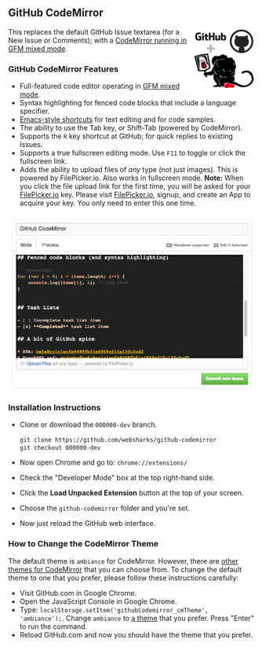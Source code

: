 ## GitHub CodeMirror

<img src="images/icon-128.png" width="128" align="right" />

This replaces the default GitHub Issue textarea (for a New Issue or Comments); with a [CodeMirror running in GFM mixed mode](http://codemirror.net/mode/gfm/).

### GitHub CodeMirror Features

- Full-featured code editor operating in [GFM mixed mode](http://codemirror.net/mode/gfm/).
- Syntax highlighting for fenced code blocks that include a language specifier.
- [Emacs-style shortcuts](http://codemirror.net/demo/emacs.html) for text editing and for code samples.
- The ability to use the Tab key, or Shift-Tab (powered by CodeMirror).
- Supports the `R` key shortcut at GitHub; for quick replies to existing Issues.
- Supports a true fullscreen editing mode. Use `F11` to toggle or click the fullscreen link.
- Adds the ability to upload files of _any_ type (not just images). This is powered by FilePicker.io. Also works in fullscreen mode.
   **Note:** When you click the file upload link for the first time, you will be asked for your [FilePicker.io](https://www.filepicker.io/) key. Please visit [FilePicker.io](https://www.filepicker.io/), signup, and create an App to acquire your key. You only need to enter this one time.

<img src="images/ss.png" align="center" />

### Installation Instructions

- Clone or download the `000000-dev` branch.

	```
	git clone https://github.com/websharks/github-codemirror
	git checkout 000000-dev
	```

- Now open Chrome and go to: `chrome://extensions/`
- Check the "Developer Mode" box at the top right-hand side.
- Click the **Load Unpacked Extension** button at the top of your screen.
- Choose the `github-codemirror` folder and you're set.
- Now just reload the GitHub web interface.

### How to Change the CodeMirror Theme

The default theme is `ambiance` for CodeMirror. However, there are [other themes for CodeMirror](http://codemirror.net/demo/theme.html) that you can choose from. To change the default theme to one that you prefer, please follow these instructions carefully:

- Visit GitHub.com in Google Chrome.
- Open the JavaScript Console in Google Chrome.
- Type: `localStorage.setItem('githubCodemirror_cmTheme', 'ambiance');`. Change `ambiance` to [a theme](http://codemirror.net/demo/theme.html) that you prefer. Press "Enter" to run the command.
- Reload GitHub.com and now you should have the theme that you prefer.